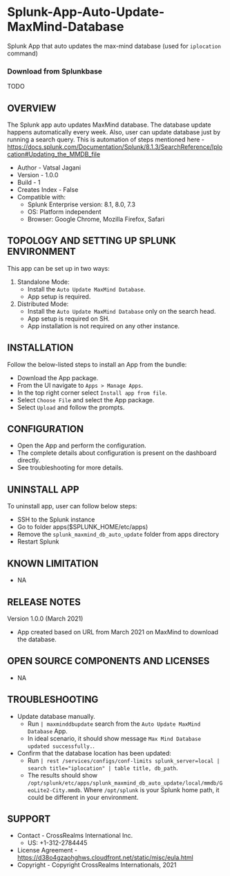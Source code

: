 # Splunk-App-Auto-Update-MaxMind-Database
Splunk App that auto updates the max-mind database (used for `iplocation` command)

### Download from Splunkbase
TODO


OVERVIEW
--------
The Splunk app auto updates MaxMind database. The database update happens automatically every week. Also, user can update database just by running a search query. This is automation of steps mentioned here - https://docs.splunk.com/Documentation/Splunk/8.1.3/SearchReference/Iplocation#Updating_the_MMDB_file


* Author - Vatsal Jagani
* Version - 1.0.0
* Build - 1
* Creates Index - False
* Compatible with:
   * Splunk Enterprise version: 8.1, 8.0, 7.3
   * OS: Platform independent
   * Browser: Google Chrome, Mozilla Firefox, Safari



TOPOLOGY AND SETTING UP SPLUNK ENVIRONMENT
------------------------------------------
This app can be set up in two ways: 
  1. Standalone Mode: 
     * Install the `Auto Update MaxMind Database`.
     * App setup is required.
  2. Distributed Mode: 
     * Install the `Auto Update MaxMind Database` only on the search head.
     * App setup is required on SH.
     * App installation is not required on any other instance.


INSTALLATION
------------
Follow the below-listed steps to install an App from the bundle:

* Download the App package.
* From the UI navigate to `Apps > Manage Apps`.
* In the top right corner select `Install app from file`.
* Select `Choose File` and select the App package.
* Select `Upload` and follow the prompts.



CONFIGURATION
-------------
* Open the App and perform the configuration.
* The complete details about configuration is present on the dashboard directly.
* See troubleshooting for more details.


UNINSTALL APP
-------------
To uninstall app, user can follow below steps:
* SSH to the Splunk instance
* Go to folder apps($SPLUNK_HOME/etc/apps)
* Remove the `splunk_maxmind_db_auto_update` folder from apps directory
* Restart Splunk

KNOWN LIMITATION
----------------
* NA

RELEASE NOTES
-------------
Version 1.0.0 (March 2021)
* App created based on URL from March 2021 on MaxMind to download the database.


OPEN SOURCE COMPONENTS AND LICENSES
------------------------------
* NA


TROUBLESHOOTING
---------------
* Update database manually.
  * Run `| maxminddbupdate` search from the `Auto Update MaxMind Database` App.
  * In ideal scenario, it should show message `Max Mind Database updated successfully.`.
* Confirm that the database location has been updated:
  * Run `| rest /services/configs/conf-limits splunk_server=local | search title="iplocation" | table title, db_path`.
  * The results should show `/opt/splunk/etc/apps/splunk_maxmind_db_auto_update/local/mmdb/GeoLite2-City.mmdb`. Where `/opt/splunk` is your Splunk home path, it could be different in your environment.



SUPPORT
-------
* Contact - CrossRealms International Inc.
  * US: +1-312-2784445
* License Agreement - https://d38o4gzaohghws.cloudfront.net/static/misc/eula.html
* Copyright - Copyright CrossRealms Internationals, 2021

